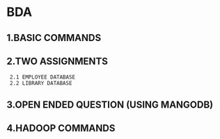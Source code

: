 # BDA
 ## 1.BASIC COMMANDS
 ## 2.TWO ASSIGNMENTS
     2.1 EMPLOYEE DATABASE
     2.2 LIBRARY DATABASE
 ## 3.OPEN ENDED QUESTION (USING MANGODB)
 ## 4.HADOOP COMMANDS
 
